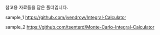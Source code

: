 참고용 자료들을 담은 폴더입니다.

sample_1
https://github.com/jvendrow/Integral-Calculator

sample_2
https://github.com/tsenterd/Monte-Carlo-Integral-Calculator
